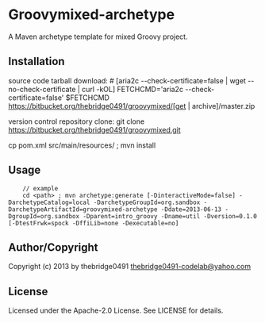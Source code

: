 # Groovymixed-archetype
<!-- .md to .html: markdown foo.md > foo.html
                   pandoc -s -f markdown_strict -t html5 -o foo.html foo.md -->

A Maven archetype template for mixed Groovy project.

## Installation
source code tarball download:
        # [aria2c --check-certificate=false | wget --no-check-certificate | curl -kOL]
        FETCHCMD='aria2c --check-certificate=false'
        $FETCHCMD https://bitbucket.org/thebridge0491/groovymixed/[get  | archive]/master.zip

version control repository clone:
        git clone https://bitbucket.org/thebridge0491/groovymixed.git

cp pom.xml src/main/resources/ ; mvn install

## Usage
		// example
		cd <path> ; mvn archetype:generate [-DinteractiveMode=false] -DarchetypeCatalog=local -DarchetypeGroupId=org.sandbox -DarchetypeArtifactId=groovymixed-archetype -Ddate=2013-06-13 -DgroupId=org.sandbox -Dparent=intro_groovy -Dname=util -Dversion=0.1.0 [-DtestFrwk=spock -DffiLib=none -Dexecutable=no]

## Author/Copyright
Copyright (c) 2013 by thebridge0491 <thebridge0491-codelab@yahoo.com>


## License
Licensed under the Apache-2.0 License. See LICENSE for details.

